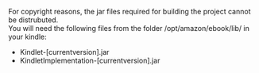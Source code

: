 For copyright reasons, the jar files required
for building the project cannot be distrubuted.   
You will need the following files from the folder /opt/amazon/ebook/lib/ in your kindle:  
* Kindlet-[currentversion].jar
* KindletImplementation-[currentversion].jar
